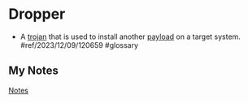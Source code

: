 # Dropper
- A [trojan](trojan-horse.md) that is used to install another [payload](payloads.md) on a target system. #ref/2023/12/09/120659 #glossary 
## My Notes
[Notes](mynotes/dropper-notes.md)
